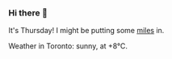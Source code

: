 ### Hi there :wave:

It's Thursday! I might be putting some [miles](https://www.strava.com/athletes/889963) in.

Weather in Toronto: sunny, at +8°C.
